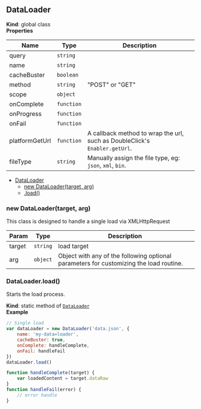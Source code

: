 <a name="DataLoader"></a>

## DataLoader
**Kind**: global class  
**Properties**

| Name | Type | Description |
| --- | --- | --- |
| query | <code>string</code> |  |
| name | <code>string</code> |  |
| cacheBuster | <code>boolean</code> |  |
| method | <code>string</code> | "POST" or "GET" |
| scope | <code>object</code> |  |
| onComplete | <code>function</code> |  |
| onProgress | <code>function</code> |  |
| onFail | <code>function</code> |  |
| platformGetUrl | <code>function</code> | A callback method to wrap the url, such as DoubleClick's <code>Enabler.getUrl</code>. |
| fileType | <code>string</code> | Manually assign the file type, eg: <code>json</code>, <code>xml</code>, <code>bin</code>. |


* [DataLoader](#DataLoader)
    * [new DataLoader(target, arg)](#new_DataLoader_new)
    * [.load()](#DataLoader.load)

<a name="new_DataLoader_new"></a>

### new DataLoader(target, arg)
This class is designed to handle a single load via XMLHttpRequest


| Param | Type | Description |
| --- | --- | --- |
| target | <code>string</code> | load target |
| arg | <code>object</code> | Object with any of the following optional parameters for customizing the load routine. |

<a name="DataLoader.load"></a>

### DataLoader.load()
Starts the load process.

**Kind**: static method of [<code>DataLoader</code>](#DataLoader)  
**Example**  
```js
// Single load
var dataLoader = new DataLoader('data.json', {
	name: 'my-data=loader',
	cacheBuster: true,
	onComplete: handleComplete,
	onFail: handleFail
})
dataLoader.load()

function handleComplete(target) {
	var loadedContent = target.dataRaw
}
function handleFail(error) {
	// error handle
}
```
